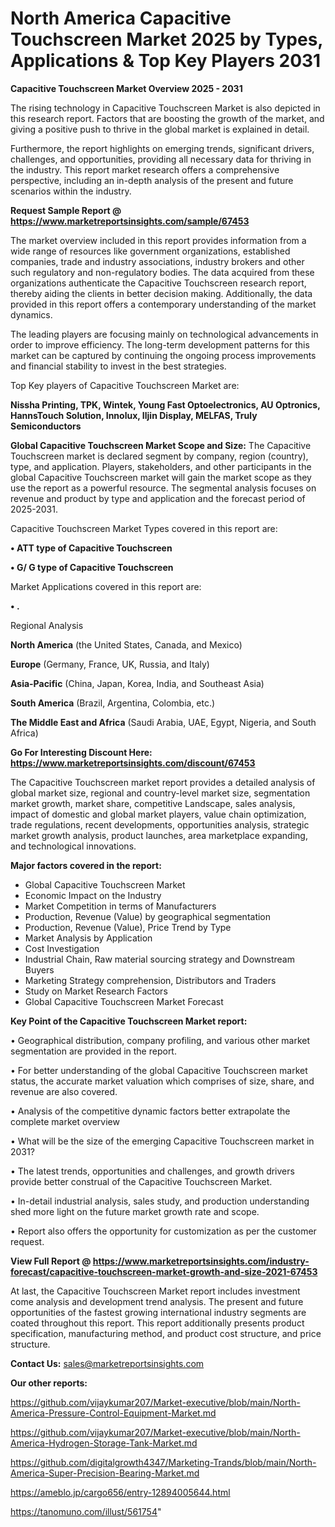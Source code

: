 # North America Capacitive Touchscreen Market 2025 by Types, Applications & Top Key Players 2031

<Strong> Capacitive Touchscreen Market Overview 2025 - 2031</strong>

The rising technology in Capacitive Touchscreen Market is also depicted in this research report. Factors that are boosting the growth of the market, and giving a positive push to thrive in the global market is explained in detail.

Furthermore, the report highlights on emerging trends, significant drivers, challenges, and opportunities, providing all necessary data for thriving in the industry. This report market research offers a comprehensive perspective, including an in-depth analysis of the present and future scenarios within the industry.

<strong>Request Sample Report @ <a href=https://www.marketreportsinsights.com/sample/67453>https://www.marketreportsinsights.com/sample/67453</a></strong>

The market overview included in this report provides information from a wide range of resources like government organizations, established companies, trade and industry associations, industry brokers and other such regulatory and non-regulatory bodies. The data acquired from these organizations authenticate the Capacitive Touchscreen research report, thereby aiding the clients in better decision making. Additionally, the data provided in this report offers a contemporary understanding of the market dynamics.

The leading players are focusing mainly on technological advancements in order to improve efficiency. The long-term development patterns for this market can be captured by continuing the ongoing process improvements and financial stability to invest in the best strategies.

Top Key players of Capacitive Touchscreen Market are:

<strong>Nissha Printing, TPK, Wintek, Young Fast Optoelectronics, AU Optronics, HannsTouch Solution, Innolux, Iljin Display, MELFAS, Truly Semiconductors</strong>

<strong><b>Global Capacitive Touchscreen Market Scope and Size:</b></strong>
The Capacitive Touchscreen market is declared segment by company, region (country), type, and application. Players, stakeholders, and other participants in the global Capacitive Touchscreen market will gain the market scope as they use the report as a powerful resource. The segmental analysis focuses on revenue and product by type and application and the forecast period of 2025-2031.

Capacitive Touchscreen Market Types covered in this report are:

<strong>• ATT type of Capacitive Touchscreen

• G/ G type of Capacitive Touchscreen</strong>

Market Applications covered in this report are:

<strong>• .</strong> 

Regional Analysis

<strong>North America</strong> (the United States, Canada, and Mexico)

<strong>Europe</strong> (Germany, France, UK, Russia, and Italy)

<strong>Asia-Pacific</strong> (China, Japan, Korea, India, and Southeast Asia)

<strong>South America</strong> (Brazil, Argentina, Colombia, etc.)

<strong>The Middle East and Africa</strong> (Saudi Arabia, UAE, Egypt, Nigeria, and South Africa)

<strong>Go For Interesting Discount Here: <a href=https://www.marketreportsinsights.com/discount/67453>https://www.marketreportsinsights.com/discount/67453</a></strong>

The Capacitive Touchscreen market report provides a detailed analysis of global market size, regional and country-level market size, segmentation market growth, market share, competitive Landscape, sales analysis, impact of domestic and global market players, value chain optimization, trade regulations, recent developments, opportunities analysis, strategic market growth analysis, product launches, area marketplace expanding, and technological innovations.

<strong><b>Major factors covered in the report:</b></strong>
<ul>
  <li>Global Capacitive Touchscreen Market </li>
  <li>Economic Impact on the Industry</li>
  <li>Market Competition in terms of Manufacturers</li>
  <li>Production, Revenue (Value) by geographical segmentation</li>
  <li>Production, Revenue (Value), Price Trend by Type</li>
  <li>Market Analysis by Application</li>
  <li>Cost Investigation</li>
  <li>Industrial Chain, Raw material sourcing strategy and Downstream Buyers</li>
  <li>Marketing Strategy comprehension, Distributors and Traders</li>
  <li>Study on Market Research Factors</li>
  <li>Global Capacitive Touchscreen Market Forecast</li>
</ul>

<strong><b>Key Point of the Capacitive Touchscreen Market report:</b></strong>

• Geographical distribution, company profiling, and various other market segmentation are provided in the report.

• For better understanding of the global Capacitive Touchscreen market status, the accurate market valuation which comprises of size, share, and revenue are also covered.

• Analysis of the competitive dynamic factors better extrapolate the complete market overview

• What will be the size of the emerging Capacitive Touchscreen market in 2031?

• The latest trends, opportunities and challenges, and growth drivers provide better construal of the Capacitive Touchscreen Market.

• In-detail industrial analysis, sales study, and production understanding shed more light on the future market growth rate and scope.

• Report also offers the opportunity for customization as per the customer request.

<strong><b>View Full Report @ <a href=https://www.marketreportsinsights.com/industry-forecast/capacitive-touchscreen-market-growth-and-size-2021-67453>https://www.marketreportsinsights.com/industry-forecast/capacitive-touchscreen-market-growth-and-size-2021-67453</a></b></strong>


At last, the Capacitive Touchscreen Market report includes investment come analysis and development trend analysis. The present and future opportunities of the fastest growing international industry segments are coated throughout this report. This report additionally presents product specification, manufacturing method, and product cost structure, and price structure.

<strong>Contact Us:</strong>
sales@marketreportsinsights.com

<strong>Our other reports:</strong>

<a href=https://github.com/vijaykumar207/Market-executive/blob/main/North-America-Pressure-Control-Equipment-Market.md>https://github.com/vijaykumar207/Market-executive/blob/main/North-America-Pressure-Control-Equipment-Market.md</a>

<a href=https://github.com/vijaykumar207/Market-executive/blob/main/North-America-Hydrogen-Storage-Tank-Market.md>https://github.com/vijaykumar207/Market-executive/blob/main/North-America-Hydrogen-Storage-Tank-Market.md</a>

<a href=https://github.com/digitalgrowth4347/Marketing-Trands/blob/main/North-America-Super-Precision-Bearing-Market.md>https://github.com/digitalgrowth4347/Marketing-Trands/blob/main/North-America-Super-Precision-Bearing-Market.md</a>

<a href=https://ameblo.jp/cargo656/entry-12894005644.html>https://ameblo.jp/cargo656/entry-12894005644.html</a>

<a href=https://tanomuno.com/illust/561754>https://tanomuno.com/illust/561754</a>"
